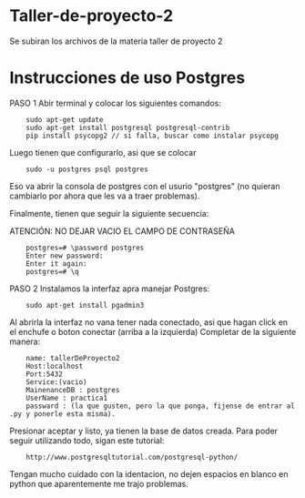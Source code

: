 # Taller-de-proyecto-2
Se subiran los archivos de la materia taller de proyecto 2


# Instrucciones de uso Postgres

PASO 1
Abir terminal y colocar los siguientes comandos:

		sudo apt-get update
		sudo apt-get install postgresql postgresql-contrib
		pip install psycopg2 // si falla, buscar como instalar psycopg	

Luego tienen que configurarlo, asi que se colocar

		sudo -u postgres psql postgres

Eso va abrir la consola de postgres con el usurio "postgres" (no quieran cambiarlo por ahora que les va a traer problemas).

Finalmente, tienen que seguir la siguiente secuencia:
		
ATENCIÓN: NO DEJAR VACIO EL CAMPO DE CONTRASEÑA

		postgres=# \password postgres 
		Enter new password: 
		Enter it again: 
		postgres=# \q



PASO 2
Instalamos la interfaz apra manejar Postgres:

		sudo apt-get install pgadmin3

Al abrirla la interfaz no vana  tener nada conectado, asi que hagan click en el enchufe o boton conectar (arriba a la izquierda)
Completar de la siguiente manera:
		
		name: tallerDeProyecto2
		Host:localhost
		Port:5432
		Service:(vacio)
		MainenanceDB : postgres
		UserName : practica1
		passward : (la que gusten, pero la que ponga, fijense de entrar al .py y ponerle esta misma).
		
Presionar aceptar y listo, ya tienen la base de datos creada. Para poder seguir utilizando todo, sigan este tutorial:

		http://www.postgresqltutorial.com/postgresql-python/	

Tengan mucho cuidado con la identacion, no dejen espacios en blanco en python que aparentemente me trajo problemas.

